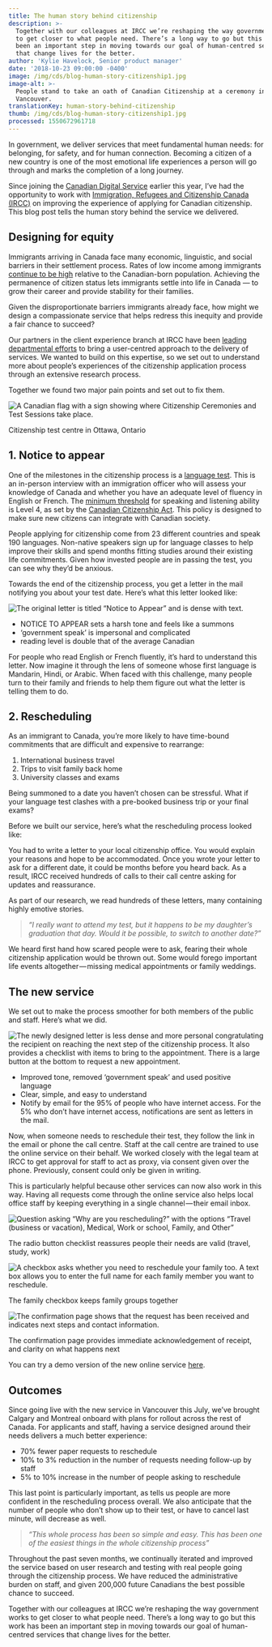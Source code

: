 ```yaml
---
title: The human story behind citizenship
description: >-
  Together with our colleagues at IRCC we’re reshaping the way government works
  to get closer to what people need. There’s a long way to go but this work has
  been an important step in moving towards our goal of human-centred services
  that change lives for the better.
author: 'Kylie Havelock, Senior product manager'
date: '2018-10-23 09:00:00 -0400'
image: /img/cds/blog-human-story-citizenship1.jpg
image-alt: >-
  People stand to take an oath of Canadian Citizenship at a ceremony in
  Vancouver.
translationKey: human-story-behind-citizenship
thumb: /img/cds/blog-human-story-citizenship1.jpg
processed: 1550672961718
---
```


In government, we deliver services that meet fundamental human needs: for belonging, for safety, and for human connection. Becoming a citizen of a new country is one of the most emotional life experiences a person will go through and marks the completion of a long journey.

Since joining the [Canadian Digital Service](https://digital.canada.ca/) earlier this year, I’ve had the opportunity to work with [Immigration, Refugees and Citizenship Canada (IRCC)](https://www.canada.ca/en/immigration-refugees-citizenship.html) on improving the experience of applying for Canadian citizenship. This blog post tells the human story behind the service we delivered.

## Designing for equity

Immigrants arriving in Canada face many economic, linguistic, and social barriers in their settlement process. Rates of low income among immigrants [continue to be high](https://www150.statcan.gc.ca/n1/pub/11f0019m/11f0019m2017397-eng.htm) relative to the Canadian-born population. Achieving the permanence of citizen status lets immigrants settle into life in Canada — to grow their career and provide stability for their families.

Given the disproportionate barriers immigrants already face, how might we design a compassionate service that helps redress this inequity and provide a fair chance to succeed?

Our partners in the client experience branch at IRCC have been [leading departmental efforts](https://www.thestar.com/news/immigration/2017/09/10/customer-service-a-new-concept-for-canadas-immigration-department.html) to bring a user-centred approach to the delivery of services. We wanted to build on this expertise, so we set out to understand more about people’s experiences of the citizenship application process through an extensive research process. 

Together we found two major pain points and set out to fix them.

![A Canadian flag with a sign showing where Citizenship Ceremonies and Test Sessions take place.](/img/cds/blog-human-story-citizenship2.png)

<p class="translation-caption">Citizenship test centre in Ottawa, Ontario</p>

## 1. Notice to appear

One of the milestones in the citizenship process is a [language test](https://www.canada.ca/en/immigration-refugees-citizenship/services/canadian-citizenship/become-canadian-citizen/citizenship-test.html). This is an in-person interview with an immigration officer who will assess your knowledge of Canada and whether you have an adequate level of fluency in English or French. The [minimum threshold](http://www.cic.gc.ca/English/helpcentre/answer.asp?qnum=567&top=5) for speaking and listening ability is Level 4, as set by the [Canadian Citizenship Act](http://laws-lois.justice.gc.ca/eng/acts/C-29/FullText.html). This policy is designed to make sure new citizens can integrate with Canadian society.

People applying for citizenship come from 23 different countries and speak 190 languages. Non-native speakers sign up for language classes to help improve their skills and spend months fitting studies around their existing life commitments. Given how invested people are in passing the test, you can see why they’d be anxious. 

Towards the end of the citizenship process, you get a letter in the mail notifying you about your test date. Here’s what this letter looked like:

![The original letter is titled “Notice to Appear” and is dense with text.](/img/cds/notice-to-appear-English.png)

* NOTICE TO APPEAR sets a harsh tone and feels like a summons
* ‘government speak’ is impersonal and complicated
* reading level is double that of the average Canadian

For people who read English or French fluently, it’s hard to understand this letter. Now imagine it through the lens of someone whose first language is Mandarin, Hindi, or Arabic. When faced with this challenge, many people turn to their family and friends to help them figure out what the letter is telling them to do.

## 2. Rescheduling

As an immigrant to Canada, you’re more likely to have time-bound commitments that are difficult and expensive to rearrange:

1. International business travel
2. Trips to visit family back home
3. University classes and exams

Being summoned to a date you haven’t chosen can be stressful. What if your language test clashes with a pre-booked business trip or your final exams? 

Before we built our service, here’s what the rescheduling process looked like:

You had to write a letter to your local citizenship office. You would explain your reasons and hope to be accommodated. Once you wrote your letter to ask for a different date, it could be months before you heard back. As a result, IRCC received hundreds of calls to their call centre asking for updates and reassurance.

As part of our research, we read hundreds of these letters, many containing highly emotive stories. 

> *“I really want to attend my test, but it happens to be my daughter’s graduation that day. Would it be possible, to switch to another date?”* 

We heard first hand how scared people were to ask, fearing their whole citizenship application would be thrown out. Some would forego important life events altogether — missing medical appointments or family weddings. 

## The new service

We set out to make the process smoother for both members of the public and staff. Here’s what we did.

![The newly designed letter is less dense and more personal congratulating the recipient on reaching the next step of the citizenship process. It also provides a checklist with items to bring to the appointment. There is a large button at the bottom to request a new appointment.](/img/cds/notice-to-appear-English2.png)

* Improved tone, removed ‘government speak’ and used positive language
* Clear, simple, and easy to understand
* Notify by email for the 95% of people who have internet access. For the 5% who don’t have internet access, notifications are sent as letters in the mail.

Now, when someone needs to reschedule their test, they follow the link in the email or phone the call centre. Staff at the call centre are trained to use the online service on their behalf. We worked closely with the legal team at IRCC to get approval for staff to act as proxy, via consent given over the phone. Previously, consent could only be given in writing.

This is particularly helpful because other services can now also work in this way. Having all requests come through the online service also helps local office staff by keeping everything in a single channel — their email inbox.

![Question asking “Why are you rescheduling?” with the options “Travel (business or vacation), Medical, Work or school, Family, and Other”](/img/cds/blog-human-story-reason-en.png)

<p class="translation-caption">The radio button checklist reassures people their needs are valid (travel, study, work)</p>

![A checkbox asks whether you need to reschedule your family too. A text box allows you to enter the full name for each family member you want to reschedule.](/img/cds/blog-human-story-family-en.png)

<p class="translation-caption">The family checkbox keeps family groups together</p>

![The confirmation page shows that the request has been received and indicates next steps and contact information.](/img/cds/blog-human-story-confirmation-en.png)

<p class="translation-caption">The confirmation page provides immediate acknowledgement of receipt, and clarity on what happens next</p>

You can try a demo version of the new online service [here](https://vancouver.rescheduler-dev.cds-snc.ca/).

## Outcomes

Since going live with the new service in Vancouver this July, we’ve brought Calgary and Montreal onboard with plans for rollout across the rest of Canada. For applicants and staff, having a service designed around their needs delivers a much better experience:

* 70% fewer paper requests to reschedule
* 10% to 3% reduction in the number of requests needing follow-up by staff
* 5% to 10% increase in the number of people asking to reschedule

This last point is particularly important, as tells us people are more confident in the rescheduling process overall. We also anticipate that the number of people who don’t show up to their test, or have to cancel last minute, will decrease as well.

> *“This whole process has been so simple and easy. This has been one of the easiest things in the whole citizenship process”*

Throughout the past seven months, we continually iterated and improved the service based on user research and testing with real people going through the citizenship process. We have reduced the administrative burden on staff, and given 200,000 future Canadians the best possible chance to succeed.

Together with our colleagues at IRCC we’re reshaping the way government works to get closer to what people need. There’s a long way to go but this work has been an important step in moving towards our goal of human-centred services that change lives for the better.

